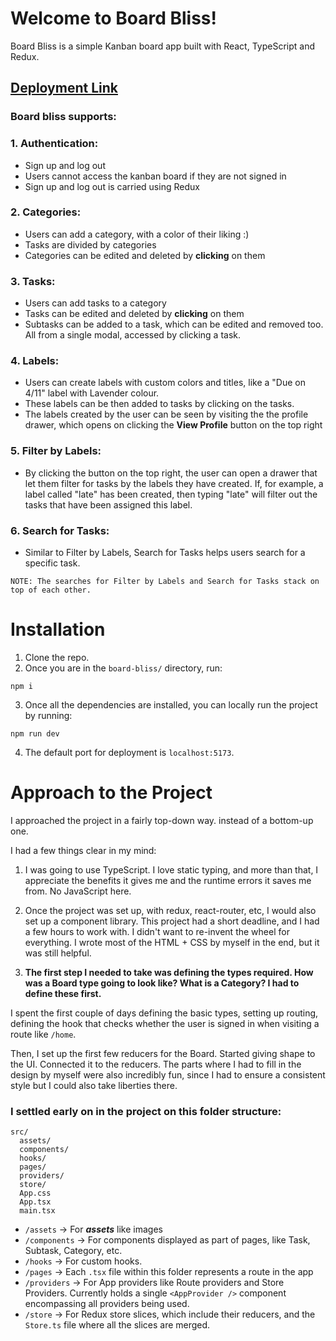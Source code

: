 # Welcome to Board Bliss!

Board Bliss is a simple Kanban board app built with React, TypeScript and Redux.

## [Deployment Link](https://board-bliss.vercel.app/)

### Board bliss supports:

### 1. Authentication:
  - Sign up and log out
  - Users cannot access the kanban board if they are not signed in
  - Sign up and log out is carried using Redux
### 2. Categories:
  - Users can add a category, with a color of their liking :)
  - Tasks are divided by categories
  - Categories can be edited and deleted by **clicking** on them
### 3. Tasks: 
  - Users can add tasks to a category
  - Tasks can be edited and deleted by **clicking** on them
  - Subtasks can be added to a task, which can be edited and removed too. All from a single modal, accessed by clicking a task.
### 4. Labels:
  - Users can create labels with custom colors and titles, like a "Due on 4/11" label with Lavender colour.
  - These labels can be then added to tasks by clicking on the tasks.
  - The labels created by the user can be seen by visiting the the profile drawer, which opens on clicking the **View Profile** button on the top right
### 5. Filter by Labels:
  - By clicking the button on the top right, the user can open a drawer that let them filter for tasks by the labels they have created. If, for example, a label called "late" has been created, then typing "late" will filter out the tasks that have been assigned this label.
### 6. Search for Tasks: 
  - Similar to Filter by Labels, Search for Tasks helps users search for a specific task.

```
NOTE: The searches for Filter by Labels and Search for Tasks stack on top of each other.
```

# Installation

1. Clone the repo.
2. Once you are in the `board-bliss/` directory, run:
```
npm i
```
3. Once all the dependencies are installed, you can locally run the project by running:
```
npm run dev
```
4. The default port for deployment is `localhost:5173`.

# Approach to the Project

I approached the project in a fairly top-down way. instead of a bottom-up one.

I had a few things clear in my mind:

1. I was going to use TypeScript. I love static typing, and more than that, I appreciate the benefits it gives me and the runtime errors it saves me from. No JavaScript here.

2. Once the project was set up, with redux, react-router, etc, I would also set up a component library. This project had a short deadline, and I had a few hours to work with. I didn't want to re-invent the wheel for everything. I wrote most of the HTML + CSS by myself in the end, but it was still helpful.

3. **The first step I needed to take was defining the types required. How was a Board type going to look like? What is a Category? I had to define these first.**

I spent the first couple of days defining the basic types, setting up routing, defining the hook that checks whether the user is signed in when visiting a route like `/home`.

Then, I set up the first few reducers for the Board. Started giving shape to the UI. Connected it to the reducers. The parts where I had to fill in the design by myself were also incredibly fun, since I had to ensure a consistent style but I could also take liberties there.

### I settled early on in the project on this folder structure: 
```
src/
  assets/
  components/
  hooks/
  pages/
  providers/
  store/
  App.css
  App.tsx
  main.tsx
```

- `/assets` -> For ***assets*** like images
- `/components` -> For components displayed as part of pages, like Task, Subtask, Category, etc.
- `/hooks` -> For custom hooks.
- `/pages` -> Each `.tsx` file within this folder represents a route in the app
- `/providers` -> For App providers like Route providers and Store Providers. Currently holds a single `<AppProvider />` component encompassing all providers being used.
- `/store` -> For Redux store slices, which include their reducers, and the `Store.ts` file where all the slices are merged.